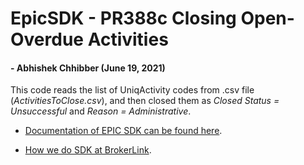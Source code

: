# EpicSDK - PR388c Closing Open-Overdue Activities
#### - Abhishek Chhibber (June 19, 2021)

This code reads the list of UniqActivity codes from .csv file (*ActivitiesToClose.csv*), and then closed them as *Closed Status = Unsuccessful* and *Reason = Administrative*.

* [Documentation of EPIC SDK can be found here](https://github.com/BrokerLink-Application-Development/SDK_PR235/blob/master/Applied%20Epic%20SDK%202013r2.pdf).

* [How we do SDK at BrokerLink](https://github.com/BrokerLink-Application-Development/SDK_PR235/wiki/How-we-use-SDK-at-BrokerLink).
